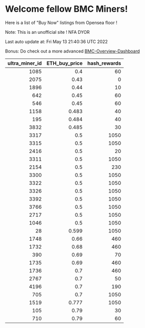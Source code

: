 # Welcome fellow BMC Miners!
Here is a list of "Buy Now" listings from Opensea floor !

Note: This is an unofficial site ! NFA DYOR

Last auto update at: Fri May 13 21:40:36 UTC 2022

Bonus: Do check out a more advanced [BMC-Overview-Dashboard](https://dune.com/defifunk/BMC-Overview-Dashboard)


|   ultra_miner_id |   ETH_buy_price |   hash_rewards |
|-----------------:|----------------:|---------------:|
|             1085 |           0.4   |             60 |
|             2075 |           0.43  |              0 |
|             1896 |           0.44  |             10 |
|              642 |           0.45  |             60 |
|              546 |           0.45  |             60 |
|             1158 |           0.483 |             40 |
|              195 |           0.484 |             40 |
|             3832 |           0.485 |             30 |
|             3317 |           0.5   |           1050 |
|             3315 |           0.5   |           1050 |
|             2416 |           0.5   |             20 |
|             3311 |           0.5   |           1050 |
|             2154 |           0.5   |            230 |
|             3300 |           0.5   |           1050 |
|             3322 |           0.5   |           1050 |
|             3326 |           0.5   |           1050 |
|             3392 |           0.5   |           1050 |
|             3766 |           0.5   |           1050 |
|             2717 |           0.5   |           1050 |
|             1046 |           0.5   |           1050 |
|               28 |           0.599 |           1050 |
|             1748 |           0.66  |            460 |
|             1732 |           0.68  |            460 |
|              390 |           0.69  |             70 |
|             1735 |           0.69  |            460 |
|             1736 |           0.7   |            460 |
|             2767 |           0.7   |             50 |
|             4196 |           0.7   |            190 |
|              705 |           0.7   |           1050 |
|             1519 |           0.777 |           1050 |
|              105 |           0.79  |             30 |
|              710 |           0.79  |             60 |